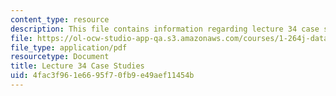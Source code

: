 ```yaml
---
content_type: resource
description: This file contains information regarding lecture 34 case studies.
file: https://ol-ocw-studio-app-qa.s3.amazonaws.com/courses/1-264j-database-internet-and-systems-integration-technologies-fall-2013/4fac3f961e6695f70fb9e49aef11454b_MIT1_264JF13_L34_case.pdf
file_type: application/pdf
resourcetype: Document
title: Lecture 34 Case Studies
uid: 4fac3f96-1e66-95f7-0fb9-e49aef11454b
---
```

